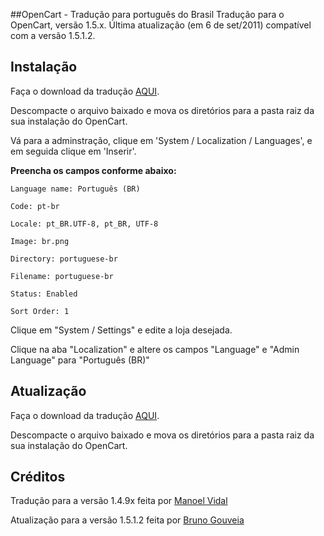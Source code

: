 ##OpenCart - Tradução para português do Brasil
Tradução para o OpenCart, versão 1.5.x. Última atualização (em 6 de set/2011) compatível com a versão 1.5.1.2.

## Instalação 
Faça o download da tradução [AQUI](https://github.com/Bgouveia/OpenCart-Translation-PT-BR/zipball/master).

Descompacte o arquivo baixado e mova os diretórios para a pasta raiz da sua instalação do OpenCart.

Vá para a adminstração, clique em 'System / Localization / Languages', e em seguida clique em 'Inserir'.

**Preencha os campos conforme abaixo:**

    Language name: Português (BR)

    Code: pt-br

    Locale: pt_BR.UTF-8, pt_BR, UTF-8

    Image: br.png

    Directory: portuguese-br

    Filename: portuguese-br

    Status: Enabled

    Sort Order: 1


Clique em "System / Settings" e edite a loja desejada.

Clique na aba "Localization" e altere os campos "Language" e "Admin Language" para "Português (BR)"


## Atualização 
Faça o download da tradução [AQUI](https://github.com/Bgouveia/OpenCart-Translation-PT-BR/zipball/master).

Descompacte o arquivo baixado e mova os diretórios para a pasta raiz da sua instalação do OpenCart.


## Créditos
Tradução para a versão 1.4.9x feita por [Manoel Vidal](manoel.vidal@opencartbrasil.com.br)

Atualização para a versão 1.5.1.2 feita por [Bruno Gouveia](https://github.com/Bgouveia/)
